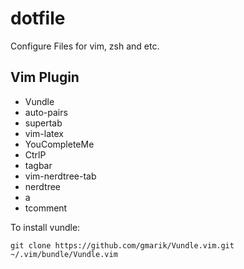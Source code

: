 dotfile
=======

Configure Files for vim, zsh and etc.

## Vim Plugin

* Vundle
* auto-pairs
* supertab
* vim-latex
* YouCompleteMe
* CtrlP
* tagbar
* vim-nerdtree-tab
* nerdtree
* a
* tcomment

To install vundle:

    git clone https://github.com/gmarik/Vundle.vim.git ~/.vim/bundle/Vundle.vim
